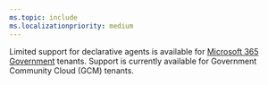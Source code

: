 ```yaml
---
ms.topic: include
ms.localizationpriority: medium
---
```


<!-- markdownlint-disable MD041 -->

Limited support for declarative agents is available for [Microsoft 365 Government](https://www.microsoft.com/microsoft-365/government) tenants. Support is currently available for Government Community Cloud (GCM) tenants.